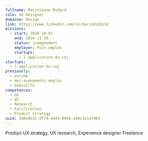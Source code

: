 ```yaml
---
fullname: Marjolaine Bidard
role: UX Designer
domaine: Design
link: https://www.linkedin.com/in/marjobidard/
missions:
  - start: 2020-10-01
    end: 2024-11-30
    status: independent
    employer: Pole emploi
    startups:
      - l-application-du-cej
startups:
  - l-application-du-cej
previously:
  - estime
  - mes-evenements-emploi
  - mobiville
competences:
  - UX
  - UI
  - Research
  - Facilitation
  - Product strategy
uuid: 100e0b25-df74-44d9-8846-a46c1e1af465
---
```

Product UX strategy, UX research, Experience designer Freelance